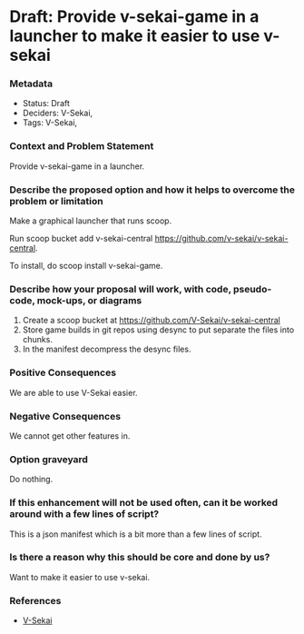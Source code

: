 # Draft: Provide v-sekai-game in a launcher to make it easier to use v-sekai

### Metadata

- Status: Draft <!-- draft | proposed | rejected | accepted | deprecated | superseded by -->
- Deciders: V-Sekai,
- Tags: V-Sekai,

### Context and Problem Statement

Provide v-sekai-game in a launcher.

### Describe the proposed option and how it helps to overcome the problem or limitation

Make a graphical launcher that runs scoop.

Run scoop bucket add v-sekai-central <https://github.com/v-sekai/v-sekai-central>.

To install, do scoop install v-sekai-game.

### Describe how your proposal will work, with code, pseudo-code, mock-ups, or diagrams

1. Create a scoop bucket at <https://github.com/V-Sekai/v-sekai-central>
2. Store game builds in git repos using desync to put separate the files into chunks.
3. In the manifest decompress the desync files.

### Positive Consequences

We are able to use V-Sekai easier.

### Negative Consequences

We cannot get other features in.

### Option graveyard

Do nothing.

### If this enhancement will not be used often, can it be worked around with a few lines of script?

This is a json manifest which is a bit more than a few lines of script.

### Is there a reason why this should be core and done by us?

Want to make it easier to use v-sekai.

### References

- [V-Sekai](https://v-sekai.org/)
